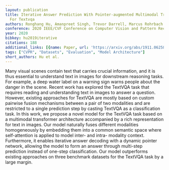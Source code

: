 ```yaml
---
layout: publication
title: Iterative Answer Prediction With Pointer-augmented Multimodal Transformers
  For Textvqa
authors: Ronghang Hu, Amanpreet Singh, Trevor Darrell, Marcus Rohrbach
conference: 2020 IEEE/CVF Conference on Computer Vision and Pattern Recognition (CVPR)
year: 2020
bibkey: hu2019iterative
citations: 188
additional_links: [{name: Paper, url: 'https://arxiv.org/abs/1911.06258'}]
tags: ["CVPR", "Datasets", "Evaluation", "Model Architecture"]
short_authors: Hu et al.
---
```

Many visual scenes contain text that carries crucial information, and it is
thus essential to understand text in images for downstream reasoning tasks. For
example, a deep water label on a warning sign warns people about the danger in
the scene. Recent work has explored the TextVQA task that requires reading and
understanding text in images to answer a question. However, existing approaches
for TextVQA are mostly based on custom pairwise fusion mechanisms between a
pair of two modalities and are restricted to a single prediction step by
casting TextVQA as a classification task. In this work, we propose a novel
model for the TextVQA task based on a multimodal transformer architecture
accompanied by a rich representation for text in images. Our model naturally
fuses different modalities homogeneously by embedding them into a common
semantic space where self-attention is applied to model inter- and intra-
modality context. Furthermore, it enables iterative answer decoding with a
dynamic pointer network, allowing the model to form an answer through
multi-step prediction instead of one-step classification. Our model outperforms
existing approaches on three benchmark datasets for the TextVQA task by a large
margin.